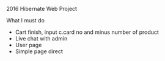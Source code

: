 2016 Hibernate Web Project

What I must do

* Cart finish, input c.card no and minus number of product
* Live chat with admin
* User page
* Simple page direct
